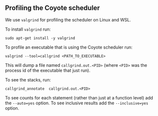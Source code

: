 ## Profiling the Coyote scheduler
We use `valgrind` for profiling the scheduler on Linux and WSL.

To install `valgrind` run:
```
sudo apt-get install -y valgrind
```

To profile an executable that is using the Coyote scheduler run:
```
valgrind --tool=callgrind <PATH_TO_EXECUTABLE>
```

This will dump a file named `callgrind.out.<PID>` (where `<PID>` was the process id of the
executable that just run).

To see the stacks, run:
```
callgrind_annotate  callgrind.out.<PID>
```

To see counts for each statement (rather than just at a function level) add the `--auto=yes` option. To see inclusive results add the `--inclusive=yes` option.